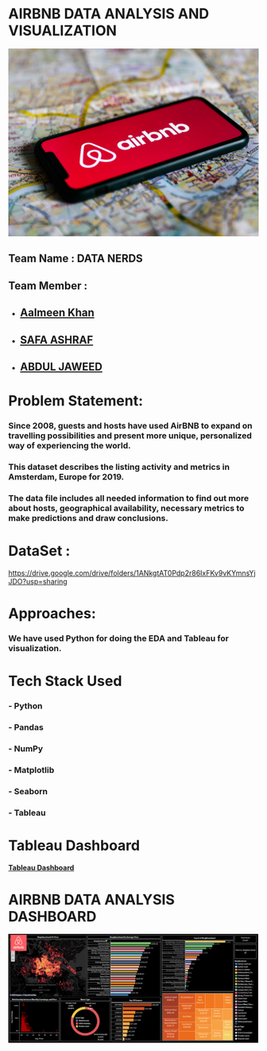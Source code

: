 # AIRBNB DATA ANALYSIS AND VISUALIZATION

![airbnb](https://github.com/Abdul-Jaweed/Airbnb-Data-Analysis/blob/main/Images/airbnb.jpg)


Team Name : DATA NERDS
--------------------

Team Member :
-------------

-   ## [Aalmeen Khan](https://www.linkedin.com/in/aalmeenkhan786/)

-   ## [SAFA ASHRAF](https://www.linkedin.com/in/safa-ashraf-665011233/)


-   ## [ABDUL JAWEED](https://www.linkedin.com/in/abdul-jaweed-datascientist/)



# Problem Statement:
### Since 2008, guests and hosts have used AirBNB to expand on travelling possibilities and present more unique, personalized way of experiencing the world.

### This dataset describes the listing activity and metrics in Amsterdam, Europe for 2019.

### The data file includes all needed information to find out more about hosts, geographical availability, necessary metrics to make predictions and draw conclusions.


# DataSet : 
https://drive.google.com/drive/folders/1ANkgtAT0Pdp2r86IxFKv9vKYmnsYjJDO?usp=sharing

# Approaches:

### We have used Python for doing the EDA and Tableau for visualization.

# Tech Stack Used

### - Python
### - Pandas
### - NumPy
### - Matplotlib
### - Seaborn
### - Tableau


# Tableau Dashboard

**[Tableau Dashboard](https://public.tableau.com/app/profile/aalmeen.khan7772/viz/Airbnb_16853465077110/Dashboard1)**

# AIRBNB DATA ANALYSIS DASHBOARD

![IMAGE](https://github.com/Abdul-Jaweed/Airbnb-Data-Analysis/blob/main/Images/dashboard.PNG)
